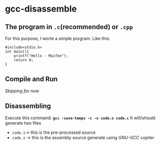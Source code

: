 # gcc-disassemble

## The program in `.c`(recommended) or `.cpp`

For this purpose, I worte a simple program. Like this:
```
#include<stdio.h>
int main(){
	printf("Hello - Maifee");
	return 0;
}
```

## Compile and Run
*Skipping for now*

## Disassembling
Execute this command:
**`gcc -save-temps -c -o code.o code.c`**
It will/should generate two files
 - `code.i`-> this is the pre-processed source
 - `code.s` -> this is the assembly source generate using *GNU-GCC* copiler
